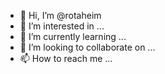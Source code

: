 - 👋 Hi, I’m @rotaheim
- 👀 I’m interested in ...
- 🌱 I’m currently learning ...
- 💞️ I’m looking to collaborate on ...
- 📫 How to reach me ...

<!---
rotaheim/rotaheim is a ✨ special ✨ repository because its `README.md` (this file) appears on your GitHub profile.
You can click the Preview link to take a look at your changes.
--->
